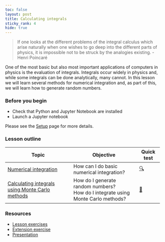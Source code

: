 ```yaml
---
toc: false
layout: post
title: Calculating integrals
sticky_rank: 4
hide: true
---
```


> If one looks at the different problems of the integral calculus which arise naturally when one wishes to go deep into the different parts of physics, it is impossible not to be struck by the analogies existing. - Henri Poincaré

One of the most basic but also most important applications of computers in physics is the evaluation of integrals. 
Integrals occur widely in physics and, while some integrals can be done analytically, many cannot. 
In this lesson we will learn several methods for numerical integration and, as part of this, we will learn how to generate random numbers.

### Before you begin

- Check that Python and Jupyter Notebook are installed
- Launch a Jupyter notebook 

Please see the [Setup](https://nu-cem.github.io/CompPhys/2021/08/02/Setup) page for more details.

### Lesson outline

| Topic | Objective | Quick test |
|-------|-----------|-----------|
|[Numerical integration](https://nu-cem.github.io/CompPhys/2021/08/02/Numerical-Integration)|How can I do basic numerical integration? | [:mag:](https://nu-cem.github.io/CompPhys/2021/08/02/Numerical-Integration-Qs.html) |
|[Calculating integrals using Monte Carlo methods](https://nu-cem.github.io/CompPhys/2021/08/02/Monte-Carlo)| How do I generate random numbers? </br> How do I integrate using Monte Carlo methods?  | [:flashlight:](https://nu-cem.github.io/CompPhys/2021/08/02/Monte-Carlo-Qs.html)|

### Resources

- [Lesson exercises](https://nu-cem.github.io/CompPhys/2021/08/02/Random_exercises)
- [Extension exercise](https://nu-cem.github.io/CompPhys/2021/08/02/Random_extension)
- [Presentation](https://nu-cem.github.io/CompPhys/slides/Random_slides)

